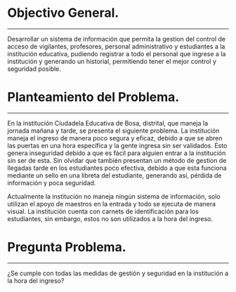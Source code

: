 # Objectivo General.
---
Desarrollar un sistema de información que permita la gestion del control de acceso de vigilantes, profesores, personal administrativo y estudiantes a la institución educativa, pudiendo registrar a todo el personal que ingrese a la institución y generando un historial, permitiendo tener el mejor control y seguridad posible.


# Planteamiento del Problema.
---
En la institución Ciudadela Educativa de Bosa, distrital, que maneja la jornada mañana y tarde, se presenta el siguiente problema. La institución maneja el ingreso de manera poco segura y eficaz, debido a que se abren las puertas en una hora específica y la gente ingresa sin ser validados. Esto genera inseguridad debido a que es fácil para alguien entrar a la institución sin ser de esta. Sin olvidar que también presentan un método de gestion de llegadas tarde en los estudiantes poco efectiva, debido a que esta funciona mediante un sello en una libreta del estudiante, generando así, pérdida de información y poca seguridad.

Actualmente la institución no maneja ningún sistema de información, solo utilizan el apoyo de maestros en la entrada y todo se ejecuta de manera visual. La institución cuenta con carnets de identificación para los estudiantes, sin embargo, estos no son utilizados a la hora del ingreso.​


# Pregunta Problema.
---
¿Se cumple con todas las medidas de gestión y seguridad en la institución a la hora del ingreso?
